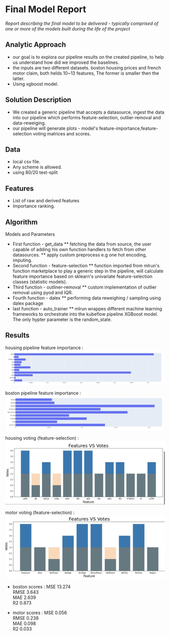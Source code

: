 # Final Model Report
_Report describing the final model to be delivered - typically comprised of one or more of the models built during the life of the project_

## Analytic Approach
* our goal is to explora our pipeline results on the created pipeline, to help us understand how did we improved the baselines.
* the inputs are two different datasets. boston housing prices and french motor claim, both helds 10~13 features, The former is smaller then the latter.
* Using xgboost model.

## Solution Description
* We created a generic pipeline that accepts a datasource, ingest the data into our pipeline which performs feature-selection, outlier-removal and data-reweiging.
* our pipeline will generate plots - model's feature-importance,feature-selection voting matrices and scores.

## Data
* local csv file.
* Any scheme is allowed.
* using 80/20 test-split

## Features
* List of raw and derived features 
* Importance ranking.

## Algorithm
Models and Parameters
* First function - get_data
** fetching the data from source, the user capable of adding his own function handlers to fetch from other datasources. ** apply custom preprocess e.g one hot encoding, imputing.
* Second function - feature-selection
** function imported from mlrun's function marketplace to play a generic step in the pipeline, will calculate feature importance based on sklearn's univariate feature-selection classes (statistic models).
* Third function - outliner-removal
** custom implementation of outlier removal using pyod and IQR.
* Fourth function - dalex
** performing data reweighing / sampling using dalex package
* last function - auto_trainer
** mlrun wrappes different machine learning frameworks to orchestrate into the kubeflow pipeline
XGBoost model.
The only hypter parameter is the random_state.

## Results
housing pipeline feature importance : 
![housing_baseline](housing_pipeline.jpeg)

boston pipeline feature importance : 
![motor_baseline](motor_pipeline.jpeg)

housing voting (feature-selection) : 
![housing_baseline](housing_fs.jpeg)

motor voting (feature-selection) : 
![motor_baseline](motor_fs.jpeg)

* boston scores :
MSE 13.274 <br>
RMSE 3.643 <br>
MAE 2.639 <br>
R2 0.873 <br>

* motor scores :
MSE 0.056 <br>
RMSE 0.238 <br>
MAE 0.098 <br>
R2 0.033
